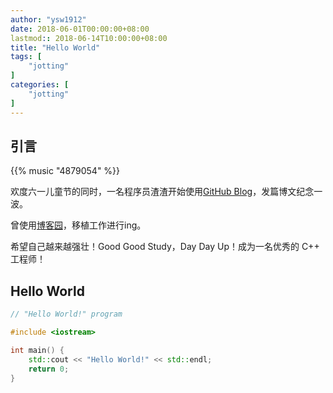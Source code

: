 ```yaml
---
author: "ysw1912"
date: 2018-06-01T00:00:00+08:00
lastmod:: 2018-06-14T10:00:00+08:00
title: "Hello World"
tags: [
    "jotting"
]
categories: [
    "jotting"
]
---
```


## 引言

{{% music "4879054" %}}

欢度六一儿童节的同时，一名程序员渣渣开始使用[GitHub Blog](https://ysw1912.github.io/)，发篇博文纪念一波。

曾使用[博客园](http://www.cnblogs.com/wayne793377164/)，移植工作进行ing。

希望自己越来越强壮！Good Good Study，Day Day Up！成为一名优秀的 C++ 工程师！

## Hello World

```cpp
// "Hello World!" program

#include <iostream>

int main() {
    std::cout << "Hello World!" << std::endl;
    return 0;
}
```
